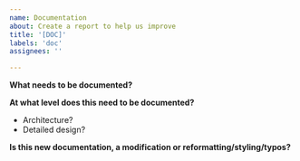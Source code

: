 ```yaml
---
name: Documentation
about: Create a report to help us improve
title: '[DOC]'
labels: 'doc'
assignees: ''

---
```



**What needs to be documented?**

**At what level does this need to be documented?**
- Architecture?
- Detailed design?

**Is this new documentation, a modification or reformatting/styling/typos?**
